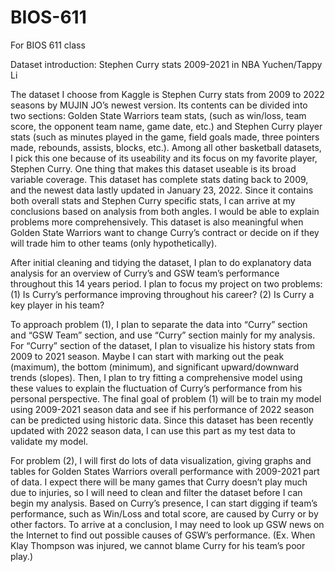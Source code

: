 # BIOS-611
For BIOS 611 class

Dataset introduction: Stephen Curry stats 2009-2021 in NBA
Yuchen/Tappy Li 

The dataset I choose from Kaggle is Stephen Curry stats from 2009 to 2022 seasons by MUJIN JO’s newest version. Its contents can be divided into two sections:  Golden State Warriors team stats, (such as win/loss, team score, the opponent team name, game date, etc.) and Stephen Curry player stats (such as minutes played in the game, field goals made, three pointers made, rebounds, assists, blocks, etc.). Among all other basketball datasets, I pick this one because of its useability and its focus on my favorite player, Stephen Curry. One thing that makes this dataset useable is its broad variable coverage. This dataset has complete stats dating back to 2009, and the newest data lastly updated in January 23, 2022. Since it contains both overall stats and Stephen Curry specific stats, I can arrive at my conclusions based on analysis from both angles. I would be able to explain problems more comprehensively. This dataset is also meaningful when Golden State Warriors want to change Curry’s contract or decide on if they will trade him to other teams (only hypothetically). 

After initial cleaning and tidying the dataset, I plan to do explanatory data analysis for an overview of Curry’s and GSW team’s performance throughout this 14 years period. I plan to focus my project on two problems: (1) Is Curry’s performance improving throughout his career? (2) Is Curry a key player in his team?

To approach problem (1), I plan to separate the data into “Curry” section and “GSW Team” section, and use “Curry” section mainly for my analysis. For “Curry” section of the dataset, I plan to visualize his history stats from 2009 to 2021 season. Maybe I can start with marking out the peak (maximum), the bottom (minimum), and significant upward/downward trends (slopes). Then, I plan to try fitting a comprehensive model using these values to explain the fluctuation of Curry’s performance from his personal perspective. The final goal of problem (1) will be to train my model using 2009-2021 season data and see if his performance of 2022 season can be predicted using historic data. Since this dataset has been recently updated with 2022 season data, I can use this part as my test data to validate my model.

For problem (2), I will first do lots of data visualization, giving graphs and tables for Golden States Warriors overall performance with 2009-2021 part of data. I expect there will be many games that Curry doesn’t play much due to injuries, so I will need to clean and filter the dataset before I can begin my analysis. Based on Curry’s presence, I can start digging if team’s performance, such as Win/Loss and total score, are caused by Curry or by other factors. To arrive at a conclusion, I may need to look up GSW news on the Internet to find out possible causes of GSW’s performance. (Ex. When Klay Thompson was injured, we cannot blame Curry for his team’s poor play.) 
